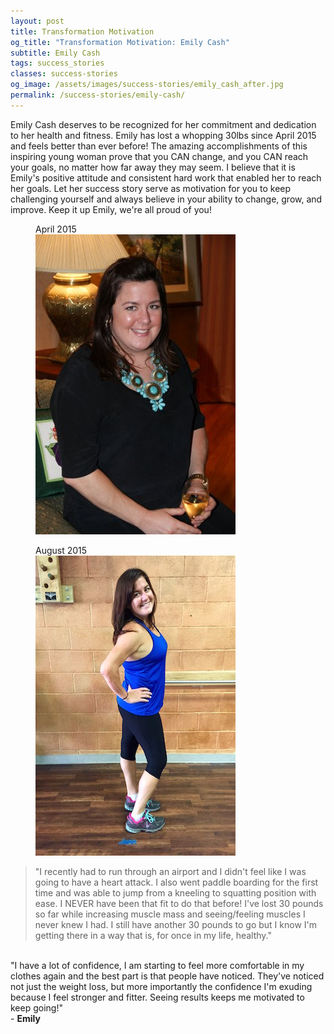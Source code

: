 ```yaml
---
layout: post
title: Transformation Motivation
og_title: "Transformation Motivation: Emily Cash"
subtitle: Emily Cash
tags: success_stories
classes: success-stories
og_image: /assets/images/success-stories/emily_cash_after.jpg
permalink: /success-stories/emily-cash/
---
```


Emily Cash deserves to be recognized for her commitment and dedication to her health and fitness. 
Emily has lost a whopping 30lbs since April 2015 and feels better than ever before! The amazing accomplishments 
of this inspiring young woman prove that you CAN change, and you CAN reach your goals, no matter how far away 
they may seem. I believe that it is Emily's positive attitude and consistent hard work that enabled her to reach her goals.
Let her success story serve as motivation for you to keep challenging yourself and always believe 
in your ability to change, grow, and improve. Keep it up Emily, we're all proud of you!

<div class="photos-container">
  <div class="photo-container">
    <figure class="before-photo">
      <figcaption class="photo-title">April 2015</figcaption>
      <img class="photo" src="/assets/images/success-stories/emily_cash_before.jpg"/>
    </figure>
  </div>
  <div class="photo-container">
    <figure class="after-photo">
      <figcaption class="photo-title">August 2015</figcaption>
      <img class="photo" src="/assets/images/success-stories/emily_cash_after.jpg"/>
    </figure>
  </div>
</div>

> "I recently had to run through an airport and I didn't feel like I was going to have a heart attack. I also went 
paddle boarding for the first time and was able to jump from a kneeling to squatting position with ease. I NEVER 
have been that fit to do that before! I've lost 30 pounds so far while increasing muscle mass and seeing/feeling 
muscles I never knew I had. I still have another 30 pounds to go but I know I'm getting there in a way that is, 
for once in my life, healthy."  
<br/>
"I have a lot of confidence, I am starting to feel more comfortable in my clothes 
again and the best part is that people have noticed. They've noticed not just the weight loss, but more importantly 
the confidence I'm exuding because I feel stronger and fitter. Seeing results keeps me motivated to keep going!"  
<br/>
- <strong>Emily</strong>

